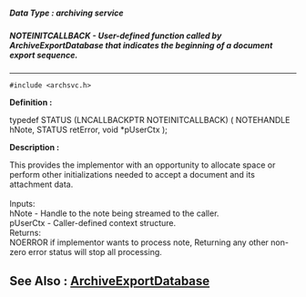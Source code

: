 ##### Data Type : archiving service
##### NOTEINITCALLBACK - User-defined function called by ArchiveExportDatabase that indicates the beginning of a document export sequence.
---
```
#include <archsvc.h>
```

**Definition :**

typedef STATUS (LNCALLBACKPTR NOTEINITCALLBACK)
	(
	NOTEHANDLE hNote,
	STATUS retError,
	void *pUserCtx
	);

**Description :**

This provides the implementor with an opportunity to allocate space or perform other initializations needed to accept a document and its attachment data.<br>
<br>
	Inputs: <br>
		hNote - Handle to the note being streamed to the caller.<br>
  		pUserCtx - Caller-defined context structure. <br>
	Returns:<br>
		NOERROR if implementor wants to process note, Returning any other non-zero error status will stop all processing. 


**See Also :**
[ArchiveExportDatabase](/domino-c-api-docs/reference/Func/ArchiveExportDatabase)
---
